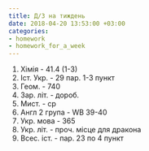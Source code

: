 ```yaml
---
title: Д/З на тиждень
date: 2018-04-20 13:53:00 +03:00
categories:
- homework
- homework_for_a_week
---
```


1. Хімія - 41.4 (1-3)
2. Іст. Укр. - 29 пар. 1-3 пункт
3. Геом. - 740
4. Зар. літ. - дороб.
5. Мист. - ср
6. Англ 2 група - WB 39-40
7. Укр. мова - 365
8. Укр. літ. - проч. місце для дракона
9. Всес. іст. - пар. 23 по 4 пункт